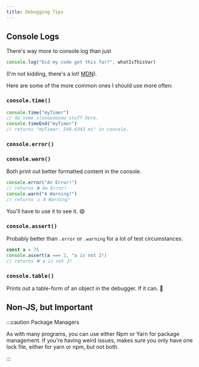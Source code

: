 ```yaml
---
title: Debugging Tips 
---
```

## Console Logs
There's way more to console.log than just
```javascript
console.log("Did my code get this far?", whatIsThisVar)
```
(I'm not kidding, there's a lot! [MDN](https://developer.mozilla.org/en-US/docs/Web/API/console)).

Here are some of the more common ones I should use more often:
### `console.time()`
```javascript
console.time("myTimer")
// do some sloooooooow stuff here.
console.timeEnd("myTimer")
// returns "myTimer: 540.4343 ms" in console.
```
### `console.error()`
### `console.warn()`
Both print out better formatted content in the console.
```javascript
console.error("An Error!")
// returns ❌ An Error!
console.warn("A Warning!")
// returns ⚠️ A Warning!
```
You'll have to use it to see it. 😄
### `console.assert()`
Probably better than `.error` or `.warning` for a lot of test circumstances.
```javascript
const a = 75
console.assert(a === 2, "a is not 2!)
// returns ❌ a is not 2!
```
### `console.table()`
Prints out a table-form of an object in the debugger. If it can. 🤔

## Non-JS, but Important
:::caution Package Managers

As with many programs, you can use either Npm or Yarn for package management. If you're having weird issues, makes sure you only have one lock file, either for yarn or npm, but not both.

:::
